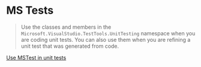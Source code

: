 # MS Tests

> Use the classes and members in the `Microsoft.VisualStudio.TestTools.UnitTesting` namespace when you are coding unit tests. You can also use them when you are refining a unit test that was generated from code.

[Use MSTest in unit tests](https://docs.microsoft.com/en-us/visualstudio/test/using-microsoft-visualstudio-testtools-unittesting-members-in-unit-tests)


